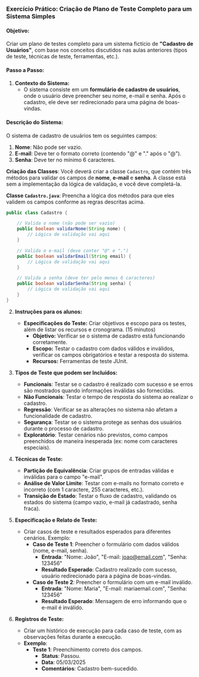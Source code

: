 ### **Exercício Prático: Criação de Plano de Teste Completo para um Sistema Simples**

#### **Objetivo:**
Criar um plano de testes completo para um sistema fictício de **"Cadastro de Usuários"**, com base nos conceitos discutidos nas aulas anteriores (tipos de teste, técnicas de teste, ferramentas, etc.).

#### **Passo a Passo:**

1. **Contexto do Sistema:**
   - O sistema consiste em um **formulário de cadastro de usuários**, onde o usuário deve preencher seu nome, e-mail e senha. Após o cadastro, ele deve ser redirecionado para uma página de boas-vindas.
  


#### **Descrição do Sistema:**
O sistema de cadastro de usuários tem os seguintes campos:
1. **Nome**: Não pode ser vazio.
2. **E-mail**: Deve ter o formato correto (contendo "@" e "." após o "@").
3. **Senha**: Deve ter no mínimo 6 caracteres.


 **Criação das Classes**:
   Você deverá criar a classe `Cadastro`, que contém três métodos para validar os campos de **nome**, **e-mail** e **senha**. A classe está sem a implementação da lógica de validação, e você deve completá-la.

 **Classe `Cadastro.java`**:
   Preencha a lógica dos métodos para que eles validem os campos conforme as regras descritas acima.

   ```java
   public class Cadastro {

       // Valida o nome (não pode ser vazio)
       public boolean validarNome(String nome) {
           // Lógica de validação vai aqui
       }

       // Valida o e-mail (deve conter "@" e ".")
       public boolean validarEmail(String email) {
           // Lógica de validação vai aqui
       }

       // Valida a senha (deve ter pelo menos 6 caracteres)
       public boolean validarSenha(String senha) {
           // Lógica de validação vai aqui
       }
   }
   ```




2. **Instruções para os alunos:**
   - **Especificações do Teste:** Criar objetivos e escopo para os testes, além de listar os recursos e cronograma. (15 minutos)
     - **Objetivo:** Verificar se o sistema de cadastro está funcionando corretamente.
     - **Escopo:** Testar o cadastro com dados válidos e inválidos, verificar os campos obrigatórios e testar a resposta do sistema.
     - **Recursos:** Ferramentas de teste JUnit.
    

3. **Tipos de Teste que podem ser Incluídos:**
   - **Funcionais**: Testar se o cadastro é realizado com sucesso e se erros são mostrados quando informações inválidas são fornecidas.
   - **Não Funcionais**: Testar o tempo de resposta do sistema ao realizar o cadastro.
   - **Regressão**: Verificar se as alterações no sistema não afetam a funcionalidade de cadastro.
   - **Segurança**: Testar se o sistema protege as senhas dos usuários durante o processo de cadastro.
   - **Exploratório**: Testar cenários não previstos, como campos preenchidos de maneira inesperada (ex: nome com caracteres especiais).

4. **Técnicas de Teste:**
   - **Partição de Equivalência**: Criar grupos de entradas válidas e inválidas para o campo "e-mail".
   - **Análise de Valor Limite**: Testar com e-mails no formato correto e incorreto (com 1 caractere, 255 caracteres, etc.).
   - **Transição de Estado**: Testar o fluxo de cadastro, validando os estados do sistema (campo vazio, e-mail já cadastrado, senha fraca).
  
5. **Especificação e Relato de Teste:**
   - Criar casos de teste e resultados esperados para diferentes cenários. Exemplo:
     - **Caso de Teste 1**: Preencher o formulário com dados válidos (nome, e-mail, senha).
       - **Entrada**: "Nome: João", "E-mail: joao@email.com", "Senha: 123456"
       - **Resultado Esperado**: Cadastro realizado com sucesso, usuário redirecionado para a página de boas-vindas.
     - **Caso de Teste 2**: Preencher o formulário com um e-mail inválido.
       - **Entrada**: "Nome: Maria", "E-mail: mariaemail.com", "Senha: 123456"
       - **Resultado Esperado**: Mensagem de erro informando que o e-mail é inválido.

6. **Registros de Teste:**
   - Criar um histórico de execução para cada caso de teste, com as observações feitas durante a execução.
   - **Exemplo**:
     - **Teste 1**: Preenchimento correto dos campos.
       - **Status**: Passou.
       - **Data**: 05/03/2025
       - **Comentários**: Cadastro bem-sucedido.
   




